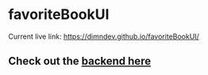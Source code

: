 # favoriteBookUI

Current live link: https://dimndev.github.io/favoriteBookUI/

## Check out the [backend here](https://github.com/DiMNDev/favoriteBookAPI)

